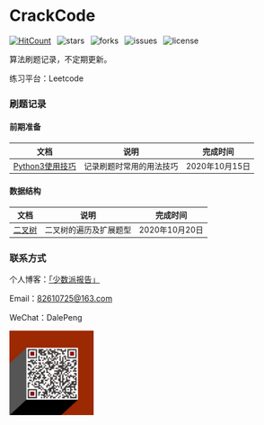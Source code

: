 # CrackCode

[![HitCount](http://hits.dwyl.io/TimeGarage/TimeGarage/CrackCode.svg)](http://hits.dwyl.io/TimeGarage/TimeGarage/CrackCode)&ensp; ![stars](https://img.shields.io/github/stars/TimeGarage/CrackCode?color=yellow&style=flat-square)&ensp; ![forks](https://img.shields.io/github/forks/TimeGarage/CrackCode?style=flat-square)&ensp; ![issues](https://img.shields.io/github/issues/TimeGarage/CrackCode?color=red&style=flat-square)&ensp; ![license](https://img.shields.io/github/license/TimeGarage/CrackCode?style=flat-square)

算法刷题记录，不定期更新。

练习平台：Leetcode

### 刷题记录

#### 前期准备

| 文档                                               | 说明                     | 完成时间       |
| -------------------------------------------------- | ------------------------ | -------------- |
| [Python3使用技巧](./doc/Preparation/PythonTips.md) | 记录刷题时常用的用法技巧 | 2020年10月15日 |

#### 数据结构

| 文档                                    | 说明                   | 完成时间       |
| --------------------------------------- | ---------------------- | -------------- |
| [二叉树](./doc/DataStructure/BiTree.md) | 二叉树的遍历及扩展题型 | 2020年10月20日 |

### 联系方式

个人博客：[「少数派报告」](https://www.timegarage.works)

Email：82610725@163.com

WeChat：DalePeng

<img src="./doc/images/QR.png" alt="img" width="150px" />

